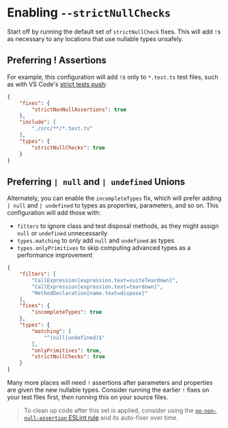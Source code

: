 # Enabling `--strictNullChecks`

Start off by running the default set of `strictNullCheck` fixes.
This will add `!`s as necessary to any locations that use nullable types unsafely.

## Preferring ! Assertions

For example, this configuration will add `!`s only to `*.test.ts` test files, such as with VS Code's [strict tests push](https://github.com/Microsoft/vscode/issues/65233):

```json
{
    "fixes": {
        "strictNonNullAssertions": true
    },
    "include": [
        "./src/**/*.test.ts"
    ],
    "types": {
        "strictNullChecks": true
    }
}
```

## Preferring `| null` and `| undefined` Unions

Alternately, you can enable the `incompleteTypes` fix, which will prefer adding `| null` and `| undefined` to types as properties, parameters, and so on.
This configuration will add those with:

* `filters` to ignore class and test disposal methods, as they might assign `null` or `undefined` unnecessarily
* `types.matching` to only add `null` and `undefined` as types
* `types.onlyPrimitives` to skip computing advanced types as a performance improvement

```json
{
    "filters": [
        "CallExpression[expression.text=suiteTeardown]",
        "CallExpression[expression.text=teardown]",
        "MethodDeclaration[name.text=dispose]"
    ],
    "fixes": {
        "incompleteTypes": true
    },
    "types": {
        "matching": [
            "^(null|undefined)$"
        ],
        "onlyPrimitives": true,
        "strictNullChecks": true
    }
}
```

Many more places will need `!` assertions after parameters and properties are given the new nullable types.
Consider running the earlier `!` fixes on your test files first, _then_ running this on your source files.

> To clean up code after this set is applied, consider using the [`no-non-null-assertion` ESLint rule](https://github.com/typescript-eslint/typescript-eslint/blob/master/packages/eslint-plugin/docs/rules/no-non-null-assertion.md)
> and its auto-fixer over time.
